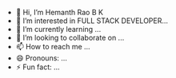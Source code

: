 - 👋 Hi, I’m Hemanth Rao B K
- 👀 I’m interested in FULL STACK DEVELOPER...
- 🌱 I’m currently learning ...
- 💞️ I’m looking to collaborate on ...
- 📫 How to reach me ...
- 😄 Pronouns: ...
- ⚡ Fun fact: ...

<!---
Bkhemanthrao/Bkhemanthrao is a ✨ special ✨ repository because its `README.md` (this file) appears on your GitHub profile.
You can click the Preview link to take a look at your changes.
--->
